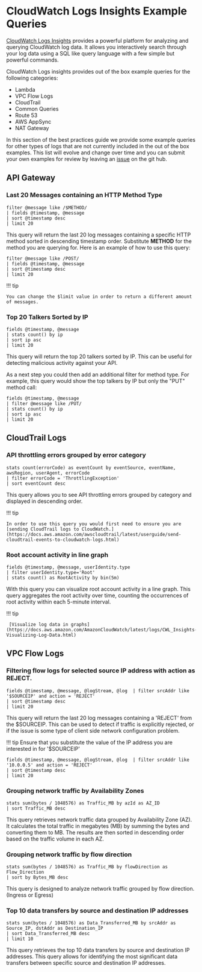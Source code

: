# CloudWatch Logs Insights Example Queries

[CloudWatch Logs Insights](https://docs.aws.amazon.com/AmazonCloudWatch/latest/logs/AnalyzingLogData.html) provides a powerful platform for analyzing and querying CloudWatch log data. It allows you interactively search through your log data using a SQL like query language with a few simple but powerful commands. 

CloudWatch Logs insights provides out of the box example queries for the following categories:

- Lambda
- VPC Flow Logs
- CloudTrail
- Common Queries
- Route 53
- AWS AppSync
- NAT Gateway

In this section of the best practices guide we provide some example queries for other types of logs that are not currently included in the out of the box examples. This list will evolve and change over time and you can submit your own examples for review by leaving an [issue](https://github.com/aws-observability/observability-best-practices/issues) on the git hub.

## API Gateway

### Last 20 Messages containing an HTTP Method Type

```
filter @message like /$METHOD/ 
| fields @timestamp, @message
| sort @timestamp desc
| limit 20
```

This query will return the last 20 log messages containing a specific HTTP method sorted in descending timestamp order. Substitute **METHOD** for the method you are querying for. Here is an example of how to use this query:

```
filter @message like /POST/ 
| fields @timestamp, @message
| sort @timestamp desc
| limit 20
```

!!! tip

    You can change the $limit value in order to return a different amount of messages.


### Top 20 Talkers Sorted by IP

```
fields @timestamp, @message
| stats count() by ip
| sort ip asc
| limit 20
```

This query will return the top 20 talkers sorted by IP. This can be useful for detecting malicious activity against your API.

As a next step you could then add an additional filter for method type. For example, this query would show the top talkers by IP but only the "PUT" method call:

```
fields @timestamp, @message
| filter @message like /PUT/
| stats count() by ip
| sort ip asc
| limit 20
```

## CloudTrail Logs

### API throttling errors grouped by error category

```
stats count(errorCode) as eventCount by eventSource, eventName, awsRegion, userAgent, errorCode
| filter errorCode = 'ThrottlingException' 
| sort eventCount desc
```

This query allows you to see API throttling errors grouped by category and displayed in descending order.

!!! tip
    
    In order to use this query you would first need to ensure you are [sending CloudTrail logs to CloudWatch.](https://docs.aws.amazon.com/awscloudtrail/latest/userguide/send-cloudtrail-events-to-cloudwatch-logs.html)

    
### Root account activity in line graph

```
fields @timestamp, @message, userIdentity.type 
| filter userIdentity.type='Root' 
| stats count() as RootActivity by bin(5m)
```

With this query you can visualize root account activity in a line graph. This query aggregates the root activity over time, counting the occurrences of root activity within each 5-minute interval.

!!! tip
    
     [Visualize log data in graphs](https://docs.aws.amazon.com/AmazonCloudWatch/latest/logs/CWL_Insights-Visualizing-Log-Data.html)

## VPC Flow Logs

### Filtering flow logs for selected source IP address with action as REJECT.

```
fields @timestamp, @message, @logStream, @log  | filter srcAddr like '$SOURCEIP' and action = 'REJECT'
| sort @timestamp desc
| limit 20
```

This query will return the last 20 log messages containing a 'REJECT' from the $SOURCEIP. This can be used to detect if traffic is explicitly rejected, or if the issue is some type of client side network configuration problem.

!!! tip
    Ensure that you substitute the value of the IP address you are interested in for '$SOURCEIP'

```
fields @timestamp, @message, @logStream, @log  | filter srcAddr like '10.0.0.5' and action = 'REJECT'
| sort @timestamp desc
| limit 20
```

### Grouping network traffic by Availability Zones

```
stats sum(bytes / 1048576) as Traffic_MB by azId as AZ_ID 
| sort Traffic_MB desc
```

This query retrieves network traffic data grouped by Availability Zone (AZ). It calculates the total traffic in megabytes (MB) by summing the bytes and converting them to MB. The results are then sorted in descending order based on the traffic volume in each AZ.


### Grouping network traffic by flow direction

```
stats sum(bytes / 1048576) as Traffic_MB by flowDirection as Flow_Direction 
| sort by Bytes_MB desc
```

This query is designed to analyze network traffic grouped by flow direction. (Ingress or Egress) 


### Top 10 data transfers by source and destination IP addresses

```
stats sum(bytes / 1048576) as Data_Transferred_MB by srcAddr as Source_IP, dstAddr as Destination_IP 
| sort Data_Transferred_MB desc 
| limit 10
```

This query retrieves the top 10 data transfers by source and destination IP addresses. This query allows for identifying the most significant data transfers between specific source and destination IP addresses.


